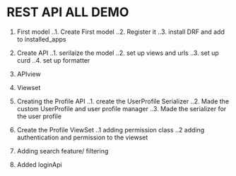 # REST API ALL DEMO

1. First model
   ..1. Create First model
   ..2. Register it
   ..3. install DRF and add to installed_apps
2. Create API
   ..1. serilaize the model
   ..2. set up views and urls
   ..3. set up curd
   ..4. set up formatter
3. APIview
4. Viewset

5. Creating the Profile API
   ..1. create the UserProfile Serializer
   ..2. Made the custom UserProfile and user profile manager
   ..3. Made the serializer for the user profile

6. Create the Profile ViewSet
   ..1 adding permission class
   ..2 adding authentication and permission to the viewset

7. Adding search feature/ filtering

8. Added loginApi
